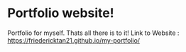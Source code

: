 # Portfolio website!
Portfolio for myself. Thats all there is to it!
Link to Website : https://friedericktan21.github.io/my-portfolio/
